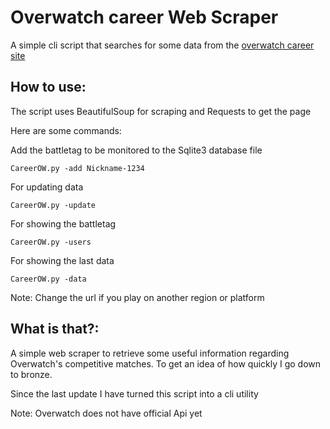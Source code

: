 # Overwatch career Web Scraper

A simple cli script that searches for some data from the [overwatch career site](https://playoverwatch.com/en-us/career/pc/)



## How to use:

The script uses BeautifulSoup for scraping and Requests to get the page

Here are some commands:

Add the battletag to be monitored to the Sqlite3 database file

```
CareerOW.py -add Nickname-1234

```

For updating data
```
CareerOW.py -update

```

For showing the battletag

```
CareerOW.py -users

```

For showing the last data

```
CareerOW.py -data

```


Note: Change the url if you play on another region or platform


## What is that?:

A simple web scraper to retrieve some useful information regarding Overwatch's competitive matches.
To get an idea of ​​how quickly I go down to bronze.

Since the last update I have turned this script into a cli utility


Note: Overwatch does not have official Api yet
